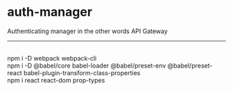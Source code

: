 # auth-manager
Authenticating manager in the other words API Gateway
<hr>
<br/>npm i -D webpack webpack-cli
<br/>npm i -D @babel/core babel-loader @babel/preset-env @babel/preset-react babel-plugin-transform-class-properties
<br/>npm i react react-dom prop-types
